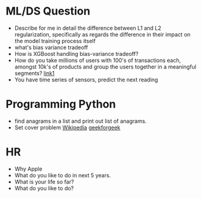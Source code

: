 # ML/DS Question
- Describe for me in detail the difference between L1 and L2 regularization, specifically as regards the difference in their 
impact on the model training process itself
- what's bias variance tradeoff
- How is XGBoost handling bias-variance tradeoff?
- How do you take millions of users with 100's of transactions each, amongst 10k's of products and group the users together 
in a meaningful segments? 
[link1](https://www.glassdoor.com/Interview/How-do-you-take-millions-of-users-with-100-s-of-transactions-each-amongst-10k-s-of-products-and-group-the-users-together-i-QTN_548791.htm) 
- You have time series of sensors, predict the next reading

# Programming Python
- find anagrams in a list and print out list of anagrams.
- Set cover problem 
  [Wikipedia](https://en.wikipedia.org/wiki/Set_cover_problem) [geekforgeek](https://www.geeksforgeeks.org/set-cover-problem-set-1-greedy-approximate-algorithm/)

# HR 
- Why Apple
- What do you like to do in next 5 years.
- What is your life so far?
- What do you like to do?  
